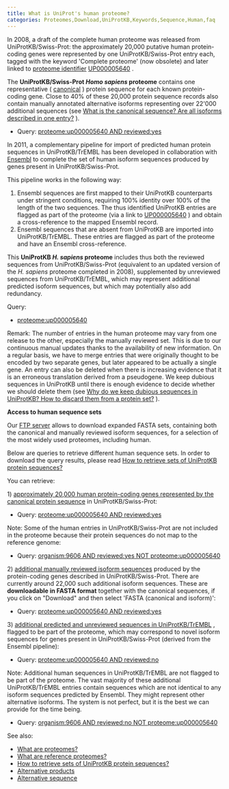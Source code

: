 ```yaml
---
title: What is UniProt's human proteome?
categories: Proteomes,Download,UniProtKB,Keywords,Sequence,Human,faq
---
```


In 2008, a draft of the complete human proteome was released from UniProtKB/Swiss-Prot: the approximately 20,000 putative human protein-coding genes were represented by one UniProtKB/Swiss-Prot entry each, tagged with the keyword 'Complete proteome' (now obsolete) and later linked to [proteome identifier](https://www.uniprot.org/help/proteome%5fid) [UP000005640](http://www.uniprot.org/proteomes/UP000005640) .

The **UniProtKB/Swiss-Prot *Homo sapiens* proteome** contains one representative ( [canonical](http://www.uniprot.org/help/canonical%5Fand%5Fisoforms) ) protein sequence for each known protein-coding gene. Close to 40% of these 20,000 protein sequence records also contain manually annotated alternative isoforms representing over 22'000 additional sequences (see [What is the canonical sequence? Are all isoforms described in one entry?](http://www.uniprot.org/help/canonical%5Fand%5Fisoforms) ).

-   Query: [proteome:up000005640 AND reviewed:yes](https://www.uniprot.org/uniprotkb/?query=reviewed%3Ayes+AND+proteome%3Aup000005640)

In 2011, a complementary pipeline for import of predicted human protein sequences in UniProtKB/TrEMBL has been developed in collaboration with [Ensembl](http://www.ensembl.org/) to complete the set of human isoform sequences produced by genes present in UniProtKB/Swiss-Prot.

This pipeline works in the following way:

1.  Ensembl sequences are first mapped to their UniProtKB counterparts under stringent conditions, requiring 100% identity over 100% of the length of the two sequences. The thus identified UniProtKB entries are flagged as part of the proteome (via a link to [UP000005640](http://www.uniprot.org/proteomes/up000005640) ) and obtain a cross-reference to the mapped Ensembl record.
2.  Ensembl sequences that are absent from UniProtKB are imported into UniProtKB/TrEMBL. These entries are flagged as part of the proteome and have an Ensembl cross-reference.

This **UniProtKB *H. sapiens* proteome** includes thus both the reviewed sequences from UniProtKB/Swiss-Prot (equivalent to an updated version of the *H. sapiens* proteome completed in 2008), supplemented by unreviewed sequences from UniProtKB/TrEMBL, which may represent additional predicted isoform sequences, but which may potentially also add redundancy.

Query:

-   [proteome:up000005640](https://www.uniprot.org/uniprotkb/?query=proteome%3Aup000005640)

Remark: The number of entries in the human proteome may vary from one release to the other, especially the manually reviewed set. This is due to our continuous manual updates thanks to the availability of new information. On a regular basis, we have to merge entries that were originally thought to be encoded by two separate genes, but later appeared to be actually a single gene. An entry can also be deleted when there is increasing evidence that it is an erroneous translation derived from a pseudogene. We keep dubious sequences in UniProtKB until there is enough evidence to decide whether we should delete them (see [Why do we keep dubious sequences in UniProtKB? How to discard them from a protein set?](http://www.uniprot.org/help/dubious%5Fsequences) ).

**Access to human sequence sets**

Our [FTP server](http://www.uniprot.org/downloads) allows to download expanded FASTA sets, containing both the canonical and manually reviewed isoform sequences, for a selection of the most widely used proteomes, including human.

Below are queries to retrieve different human sequence sets. In order to download the query results, please read [How to retrieve sets of UniProtKB protein sequences?](http://www.uniprot.org/help/retrieve%5Fsets)

You can retrieve:

1\) <u>approximately 20,000 human protein-coding genes represented by the canonical protein sequence</u> in UniProtKB/Swiss-Prot:

-   Query: [proteome:up000005640 AND reviewed:yes](https://www.uniprot.org/uniprotkb/?query=reviewed%3Ayes+AND+proteome%3Aup000005640)

Note: Some of the human entries in UniProtKB/Swiss-Prot are not included in the proteome because their protein sequences do not map to the reference genome:

-   Query: [organism:9606 AND reviewed:yes NOT proteome:up000005640](https://www.uniprot.org/uniprotkb/?query=organism%3A9606+AND+reviewed%3Ayes+NOT+proteome%3Aup000005640)

2\) <u>additional manually reviewed isoform sequences</u> produced by the protein-coding genes described in UniProtKB/Swiss-Prot. There are currently around 22,000 such additional isoform sequences. These are **downloadable in FASTA format** together with the canonical sequences, if you click on "Download" and then select 'FASTA (canonical and isoform)':

-   Query: [proteome:up000005640 AND reviewed:yes](https://www.uniprot.org/uniprotkb/?query=proteome:up000005640+AND+reviewed:yes&format=fasta&include=yes)

3\) <u>additional predicted and unreviewed sequences in UniProtKB/TrEMBL</u> , flagged to be part of the proteome, which may correspond to novel isoform sequences for genes present in UniProtKB/Swiss-Prot (derived from the Ensembl pipeline):

-   Query: [proteome:up000005640 AND reviewed:no](https://www.uniprot.org/uniprotkb/?query=proteome:up000005640+AND+reviewed%3Ano)

Note: Additional human sequences in UniProtKB/TrEMBL are not flagged to be part of the proteome. The vast majority of these additional UniProtKB/TrEMBL entries contain sequences which are not identical to any isoform sequences predicted by Ensembl. They might represent other alternative isoforms. The system is not perfect, but it is the best we can provide for the time being.

-   Query: [organism:9606 AND reviewed:no NOT proteome:up000005640](https://www.uniprot.org/uniprotkb/?query=organism%3A9606+AND+reviewed%3Ano+NOT+proteome:up000005640)

See also:

-   [What are proteomes?](http://www.uniprot.org/help/proteome)
-   [What are reference proteomes?](http://www.uniprot.org/help/reference%5Fproteome)
-   [How to retrieve sets of UniProtKB protein sequences?](http://www.uniprot.org/help/retrieve%5Fsets)
-   [Alternative products](https://www.uniprot.org/help/alternative%5fproducts)
-   [Alternative sequence](https://www.uniprot.org/help/var%5fseq)
